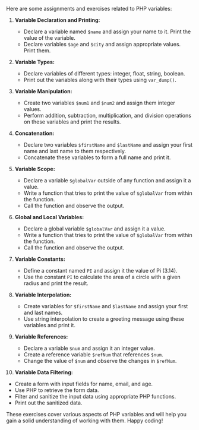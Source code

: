 Here are some assignments and exercises related to PHP variables:

1. **Variable Declaration and Printing:**
   - Declare a variable named `$name` and assign your name to it. Print the value of the variable.
   - Declare variables `$age` and `$city` and assign appropriate values. Print them.

2. **Variable Types:**
   - Declare variables of different types: integer, float, string, boolean.
   - Print out the variables along with their types using `var_dump()`.

3. **Variable Manipulation:**
   - Create two variables `$num1` and `$num2` and assign them integer values.
   - Perform addition, subtraction, multiplication, and division operations on these variables and print the results.

4. **Concatenation:**
   - Declare two variables `$firstName` and `$lastName` and assign your first name and last name to them respectively.
   - Concatenate these variables to form a full name and print it.

5. **Variable Scope:**
   - Declare a variable `$globalVar` outside of any function and assign it a value.
   - Write a function that tries to print the value of `$globalVar` from within the function.
   - Call the function and observe the output.

6. **Global and Local Variables:**
   - Declare a global variable `$globalVar` and assign it a value.
   - Write a function that tries to print the value of `$globalVar` from within the function.
   - Call the function and observe the output.

7. **Variable Constants:**
   - Define a constant named `PI` and assign it the value of Pi (3.14).
   - Use the constant `PI` to calculate the area of a circle with a given radius and print the result.

8. **Variable Interpolation:**
   - Create variables for `$firstName` and `$lastName` and assign your first and last names.
   - Use string interpolation to create a greeting message using these variables and print it.

9. **Variable References:**
   - Declare a variable `$num` and assign it an integer value.
   - Create a reference variable `$refNum` that references `$num`.
   - Change the value of `$num` and observe the changes in `$refNum`.

10. **Variable Data Filtering:**
- Create a form with input fields for name, email, and age.
- Use PHP to retrieve the form data.
- Filter and sanitize the input data using appropriate PHP functions.
- Print out the sanitized data.

These exercises cover various aspects of PHP variables and will help you gain a solid understanding of working with them. Happy coding!